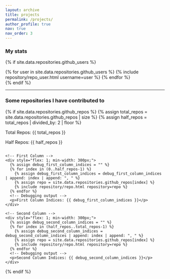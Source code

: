 ```yaml
---
layout: archive
title: projects
permalink: /projects/
author_profile: true
nav: true
nav_order: 3
---
```


### My stats

{% if site.data.repositories.github_users %}
<div class="repositories d-flex flex-wrap flex-md-row flex-column justify-content-between align-items-center">
  {% for user in site.data.repositories.github_users %}
    {% include repository/repo_user.html username=user %}
  {% endfor %}
</div>
{% endif %}

---

### Some repositories I have contributed to

{% if site.data.repositories.github_repos %}
  {% assign total_repos = site.data.repositories.github_repos | size %}
  {% assign half_repos = total_repos | divided_by: 2 | floor %}

  <!-- Debugging output -->
  <p>Total Repos: {{ total_repos }}</p>
  <p>Half Repos: {{ half_repos }}</p>

  <div style="display: flex; gap: 20px; justify-content: center; flex-wrap: wrap;">
    
    <!-- First Column -->
    <div style="flex: 1; min-width: 300px;">
      {% assign debug_first_column_indices = "" %}
      {% for index in (0..half_repos-1) %}
        {% assign debug_first_column_indices = debug_first_column_indices | append: index | append: ", " %}
        {% assign repo = site.data.repositories.github_repos[index] %}
        {% include repository/repo.html repository=repo %}
      {% endfor %}
      <!-- Debugging output -->
      <p>First Column Indices: {{ debug_first_column_indices }}</p>
    </div>
    
    <!-- Second Column -->
    <div style="flex: 1; min-width: 300px;">
      {% assign debug_second_column_indices = "" %}
      {% for index in (half_repos..total_repos-1) %}
        {% assign debug_second_column_indices = debug_second_column_indices | append: index | append: ", " %}
        {% assign repo = site.data.repositories.github_repos[index] %}
        {% include repository/repo.html repository=repo %}
      {% endfor %}
      <!-- Debugging output -->
      <p>Second Column Indices: {{ debug_second_column_indices }}</p>
    </div>
    
  </div>
{% endif %}





